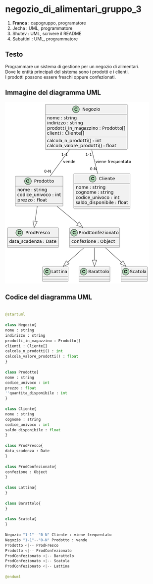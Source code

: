 # negozio_di_alimentari_gruppo_3
1. **Franca** : capogruppo, programatore
2. Jecha : UML, programmatore
3. Shutev : UML, scrivere il README
4. Sabattini : UML, programmatore

## Testo
Programmare un sistema di gestione per un negozio di alimentari.<br>
Dove le entità principali del sistema sono i prodotti e i clienti.<br>
I prodotti possono essere freschi oppure confezionati.<br>

## Immagine del diagramma UML
![negozio_di_alimentari_gruppo_3](https://github.com/LucianoFrancaa/negozio_di_alimentari_gruppo_3/blob/main/negozio_di_alimentari_gruppo_3_UML.png)

## Codice del diagramma UML

``` python

@startuml

class Negozio{
nome : string
indirizzo : string
prodotti_in_magazzino : Prodotto[]
clienti : Cliente[]
calcola_n_prodotti() : int
calcola_valore_prodotti() : float
}

class Prodotto{
nome : string
codice_univoco : int
prezzo : float
''quantita_disponibile : int
}

class Cliente{
nome : string
cognome : string
codice_univoco : int
saldo_disponibile : float
}

class ProdFresco{
data_scadenza : Date
}

class ProdConfezionato{
confezione : Object
}

class Lattina{
}

class Barattolo{
}

class Scatola{
}

Negozio "1-1"--"0-N" Cliente : viene frequentato
Negozio "1-1"--"0-N" Prodotto : vende
Prodotto <|-- ProdFresco
Prodotto <|-- ProdConfezionato
ProdConfezionato <|-- Barattolo
ProdConfezionato <|-- Scatola
ProdConfezionato <|-- Lattina

@enduml

```

